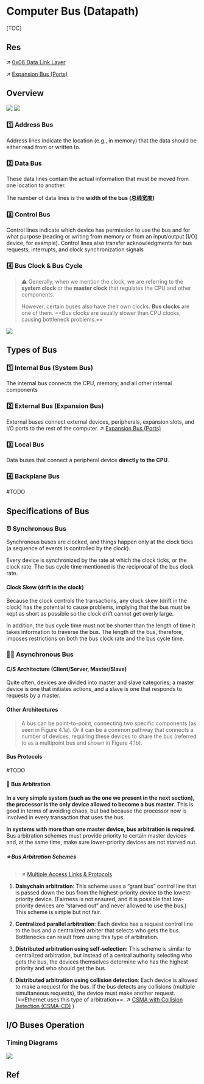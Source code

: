 # Computer Bus (Datapath)

[TOC]



## Res
↗ [0x06 Data Link Layer](../../../../🏎️%20Computer%20Networking%20and%20Communication/📌%20Computer%20Networking%20Basics/0x06%20Data%20Link%20Layer/0x06%20Data%20Link%20Layer.md)

↗ [Expansion Bus (Ports)](Expansion%20Bus%20(Ports)/Expansion%20Bus%20(Ports).md)



## Overview

![](../../../../../../../Assets/Pics/Screenshot%202023-03-05%20at%2010.19.55%20AM.png)
![](../../../../../../../Assets/Pics/Pasted%20image%2020230302132111.png)

### 1️⃣ Address Bus
Address lines indicate the location (e.g., in memory) that the data should be either read from or written to.


### 2️⃣ Data Bus
These data lines contain the actual information that must be moved from one location to another.

The number of data lines is the **width of the bus (总线宽度)**


### 3️⃣ Control Bus
Control lines indicate which device has permission to use the bus and for what purpose (reading or writing from memory or from an input/output [I/O] device, for example). Control lines also transfer acknowledgments for bus requests, interrupts, and clock synchronization signals


### 4️⃣ Bus Clock & Bus Cycle
> ⚠ 
> Generally, when we mention the clock, we are referring to the **system clock** or the **master clock** that regulates the CPU and other components. 
> 
> However, certain buses also have their own clocks. **Bus clocks** are one of them. ==Bus clocks are usually slower than CPU clocks, causing bottleneck problems.==


![](../../../../../../../Assets/Pics/Screenshot%202023-06-24%20at%206.57.41%20PM.png)



## Types of Bus
### 1️⃣ Internal Bus (System Bus)
The internal bus connects the CPU, memory, and all other internal components


### 2️⃣ External Bus (Expansion Bus)
External buses connect external devices, peripherals, expansion slots, and I/O ports to the rest of the computer.
↗ [Expansion Bus (Ports)](Expansion%20Bus%20(Ports)/Expansion%20Bus%20(Ports).md)


### 3️⃣ Local Bus 
Data buses that connect a peripheral device **directly to the CPU**.


### 4️⃣ Backplane Bus
#TODO 



## Specifications of Bus
### ⏰ Synchronous Bus
Synchronous buses are clocked, and things happen only at the clock ticks (a sequence of events is controlled by the clock).

Every device is synchronized by the rate at which the clock ticks, or the clock rate. The bus cycle time mentioned is the reciprocal of the bus clock rate.

#### Clock Skew (drift in the clock)
Because the clock controls the transactions, any clock skew (drift in the clock) has the potential to cause problems, implying that the bus must be kept as short as possible so the clock drift cannot get overly large. 

In addition, the bus cycle time must not be shorter than the length of time it takes information to traverse the bus. The length of the bus, therefore, imposes restrictions on both the bus clock rate and the bus cycle time.


### 👋🏻 Asynchronous Bus
#### C/S Architecture (Client/Server, Master/Slave)
Quite often, devices are divided into master and slave categories; a master device is one that initiates actions, and a slave is one that responds to requests by a master.


#### Other Architectures
> A bus can be point-to-point, connecting two specific components (as seen in Figure 4.1a). Or it can be a common pathway that connects a number of devices, requiring these devices to share the bus (referred to as a multipoint bus and shown in Figure 4.1b).


#### Bus Protocols
#TODO 


#### 🏁 Bus Arbitration
**In a very simple system (such as the one we present in the next section), the processor is the only device allowed to become a bus master**. This is good in terms of avoiding chaos, but bad because the processor now is involved in every transaction that uses the bus.

**In systems with more than one master device, bus arbitration is required**. Bus arbitration schemes must provide priority to certain master devices and, at the same time, make sure lower-priority devices are not starved out.

##### ⭐️ Bus Arbitration Schemes
> ↗ [Multiple Access Links & Protocols](../../../../🏎️%20Computer%20Networking%20and%20Communication/📌%20Computer%20Networking%20Basics/0x06%20Data%20Link%20Layer/Switched%20LAN/Broadcast%20Channels/Multiple%20Access%20Links%20&%20Protocols/Multiple%20Access%20Links%20&%20Protocols.md)

1. **Daisychain arbitration**: This scheme uses a “grant bus” control line that is passed down the bus from the highest-priority device to the lowest-priority device. (Fairness is not ensured, and it is possible that low-priority devices are “starved out” and never allowed to use the bus.) This scheme is simple but not fair.
   
2. **Centralized parallel arbitration**: Each device has a request control line to the bus and a centralized arbiter that selects who gets the bus. Bottlenecks can result from using this type of arbitration.

3. **Distributed arbitration using self-selection**: This scheme is similar to centralized arbitration, but instead of a central authority selecting who gets the bus, the devices themselves determine who has the highest priority and who should get the bus.

4. **Distributed arbitration using collision detection**: Each device is allowed to make a request for the bus. If the bus detects any collisions (multiple simultaneous requests), the device must make another request. (==Ethernet uses this type of arbitration==. ↗ [CSMA with Collision Detection (CSMA-CD)](../../../../🏎️%20Computer%20Networking%20and%20Communication/📌%20Computer%20Networking%20Basics/0x06%20Data%20Link%20Layer/Switched%20LAN/Broadcast%20Channels/Multiple%20Access%20Links%20&%20Protocols/Random%20Access%20Protocols/Carrier%20Sense%20Multiple%20Access%20(CSMA)/CSMA%20with%20Collision%20Detection%20(CSMA-CD)/CSMA%20with%20Collision%20Detection%20(CSMA-CD).md) )



## I/O Buses Operation
### Timing Diagrams
![](../../../../../../../Assets/Pics/Screenshot%202023-06-24%20at%206.26.42%20PM.png)



## Ref